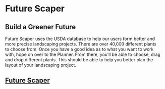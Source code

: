# Future Scaper

<h2>Build a Greener Future</h2>

<p>
Future Scaper uses the USDA database to help our users form better and more precise landscaping projects.
There are over 40,000 different plants to choose from. Once you have a good idea as to what you want to work with, hope on over to the Planner. From there, you'll be able to choose, drag and drop different plants. This should be able to help you better plan the layout of your landscaping project.
</p>

## [Future Scaper](https://futurescaper.herokuapp.com/)
